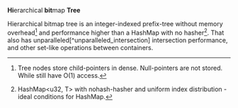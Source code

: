 **Hi**erarchical **bit**map **Tree**

Hierarchical bitmap tree is an integer-indexed prefix-tree without
memory overhead[^mem_overhead] and performance higher than a HashMap with no 
hasher[^hashmap_perf]. That also has unparalleled[^unparalleled_intersection] 
intersection performance, and other set-like operations between containers.

[^mem_overhead]: Tree nodes store child-pointers in dense. Null-pointers are not stored.
While still have O(1) access.

[^hashmap_perf]: HashMap<u32, T> with nohash-hasher and uniform index distribution -
ideal conditions for HashMap.

[^unique_ops]: Unique for tree/map containers.
